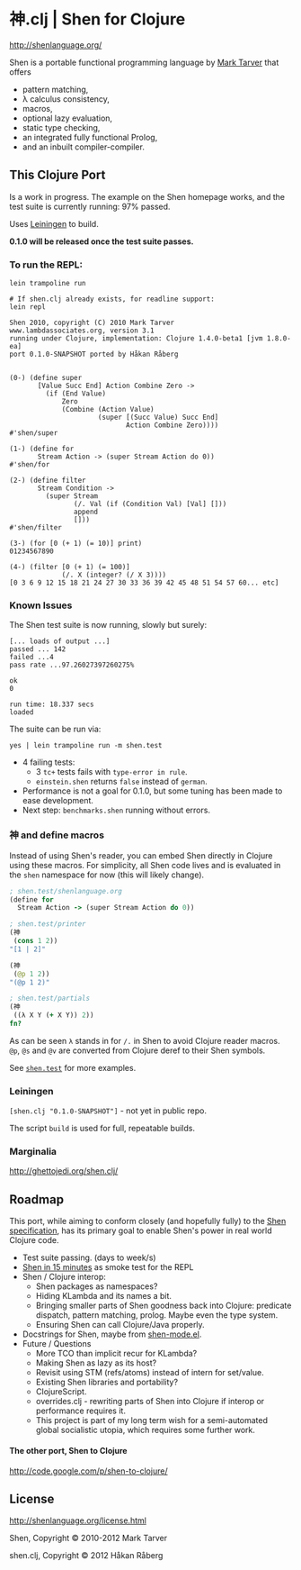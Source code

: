 # 神.clj | Shen for Clojure

http://shenlanguage.org/

Shen is a portable functional programming language by [Mark Tarver](http://www.lambdassociates.org/) that offers

* pattern matching,
* λ calculus consistency,
* macros,
* optional lazy evaluation,
* static type checking,
* an integrated fully functional Prolog,
* and an inbuilt compiler-compiler.


## This Clojure Port

Is a work in progress. The example on the Shen homepage works, and the test suite is currently running: 97% passed.

Uses [Leiningen](https://github.com/technomancy/leiningen) to build.

**0.1.0 will be released once the test suite passes.**

### To run the REPL:

    lein trampoline run

    # If shen.clj already exists, for readline support:
    lein repl

    Shen 2010, copyright (C) 2010 Mark Tarver
    www.lambdassociates.org, version 3.1
    running under Clojure, implementation: Clojure 1.4.0-beta1 [jvm 1.8.0-ea]
    port 0.1.0-SNAPSHOT ported by Håkan Råberg


    (0-) (define super
           [Value Succ End] Action Combine Zero ->
             (if (End Value)
                 Zero
                 (Combine (Action Value)
                          (super [(Succ Value) Succ End]
                                 Action Combine Zero))))
    #'shen/super

    (1-) (define for
           Stream Action -> (super Stream Action do 0))
    #'shen/for

    (2-) (define filter
           Stream Condition ->
             (super Stream
                    (/. Val (if (Condition Val) [Val] []))
                    append
                    []))
    #'shen/filter

    (3-) (for [0 (+ 1) (= 10)] print)
    01234567890

    (4-) (filter [0 (+ 1) (= 100)]
                 (/. X (integer? (/ X 3))))
    [0 3 6 9 12 15 18 21 24 27 30 33 36 39 42 45 48 51 54 57 60... etc]


### Known Issues

The Shen test suite is now running, slowly but surely:

    [... loads of output ...]
    passed ... 142
    failed ...4
    pass rate ...97.26027397260275%

    ok
    0

    run time: 18.337 secs
    loaded

The suite can be run via:

    yes | lein trampoline run -m shen.test


* 4 failing tests:
  * 3 `tc+` tests fails with `type-error in rule`.
  * `einstein.shen` returns `false` instead of `german`.
* Performance is not a goal for 0.1.0, but some tuning has been made to ease development.
* Next step: `benchmarks.shen` running without errors.

### 神 and define macros

Instead of using Shen's reader, you can embed Shen directly in Clojure using these macros.
For simplicity, all Shen code lives and is evaluated in the `shen` namespace for now (this will likely change).

```clojure
; shen.test/shenlanguage.org
(define for
  Stream Action -> (super Stream Action do 0))

; shen.test/printer
(神
 (cons 1 2))
"[1 | 2]"

(神
 (@p 1 2))
"(@p 1 2)"

; shen.test/partials
(神
 ((λ X Y (+ X Y)) 2))
fn?
```

As can be seen `λ` stands in for `/.` in Shen to avoid Clojure reader macros.
`@p`, `@s` and `@v` are converted from Clojure deref to their Shen symbols.

See [`shen.test`](https://github.com/hraberg/shen.clj/blob/master/test/shen/test.clj) for more examples.


### Leiningen

`[shen.clj "0.1.0-SNAPSHOT"]` - not yet in public repo.

The script `build` is used for full, repeatable builds.


### Marginalia

http://ghettojedi.org/shen.clj/


## Roadmap

This port, while aiming to conform closely (and hopefully fully) to the [Shen specification](http://shenlanguage.org/Documentation/shendoc.htm), has its primary goal to enable Shen's power in real world Clojure code.

* Test suite passing. (days to week/s)
* [Shen in 15 minutes](http://www.shenlanguage.org/learn-shen/tutorials/shen_in_15mins.html#shen-in-15mins) as smoke test for the REPL
* Shen / Clojure interop:
  * Shen packages as namespaces?
  * Hiding KLambda and its names a bit.
  * Bringing smaller parts of Shen goodness back into Clojure: predicate dispatch, pattern matching, prolog. Maybe even the type system.
  * Ensuring Shen can call Clojure/Java properly.
* Docstrings for Shen, maybe from [shen-mode.el](https://github.com/eschulte/shen-mode/blob/master/shen-mode.el).
* Future / Questions
  * More TCO than implicit recur for KLambda?
  * Making Shen as lazy as its host?
  * Revisit using STM (refs/atoms) instead of intern for set/value.
  * Existing Shen libraries and portability?
  * ClojureScript.
  * overrides.clj - rewriting parts of Shen into Clojure if interop or performance requires it.
  * This project is part of my long term wish for a semi-automated global socialistic utopia, which requires some further work.


#### The other port, Shen to Clojure

http://code.google.com/p/shen-to-clojure/

## License

http://shenlanguage.org/license.html

Shen, Copyright © 2010-2012 Mark Tarver

shen.clj, Copyright © 2012 Håkan Råberg
